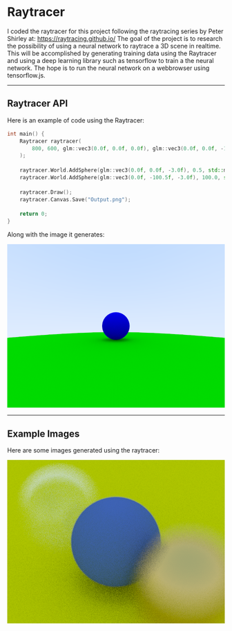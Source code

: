# Raytracer

I coded the raytracer for this project following the raytracing series by Peter Shirley at: https://raytracing.github.io/
The goal of the project is to research the possibility of using a neural network to raytrace a 3D scene in realtime. This will be accomplished by generating training data using the Raytracer and using a deep learning library such as tensorflow to train a the neural network. The hope is to run the neural network on a webbrowser using tensorflow.js.

---

## Raytracer API
Here is an example of code using the Raytracer: 
```cpp
int main() {
	Raytracer raytracer(
		800, 600, glm::vec3(0.0f, 0.0f, 0.0f), glm::vec3(0.0f, 0.0f, -1.0f), 90.0f, 0.0f, 3.0f, 500
	);

	raytracer.World.AddSphere(glm::vec3(0.0f, 0.0f, -3.0f), 0.5, std::make_shared<Lambertian>(glm::vec3(0.0f, 0.0f, 1.0f)));
	raytracer.World.AddSphere(glm::vec3(0.0f, -100.5f, -3.0f), 100.0, std::make_shared<Lambertian>(glm::vec3(0.0f, 1.0f, 0.0f)));

	raytracer.Draw();
	raytracer.Canvas.Save("Output.png");

	return 0;
}
```
Along with the image it generates:

![enter image description here](https://raw.githubusercontent.com/fqhd/Raytracer/master/images/example.png)

--- 

## Example Images

Here are some images generated using the raytracer:

![enter image description here](https://raw.githubusercontent.com/fqhd/Raytracer/master/images/image1.png)

